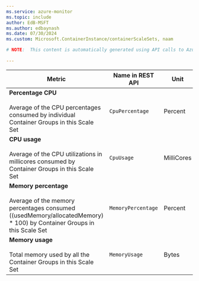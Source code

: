 ```yaml
---
ms.service: azure-monitor
ms.topic: include
author: EdB-MSFT
ms.author: edbaynash
ms.date: 07/30/2024
ms.custom: Microsoft.ContainerInstance/containerScaleSets, naam

# NOTE:  This content is automatically generated using API calls to Azure. Any edits made on these files will be overwritten in the next run of the script. 
 
---
```



|Metric|Name in REST API|Unit|Aggregation|Dimensions|Time Grains|DS Export|
|---|---|---|---|---|---|---|
|**Percentage CPU**<br><br>Average of the CPU percentages consumed by individual Container Groups in this Scale Set |`CpuPercentage` |Percent |Average, Minimum, Maximum |`containerName`|PT1M |Yes|
|**CPU usage**<br><br>Average of the CPU utilizations in millicores consumed by Container Groups in this Scale Set |`CpuUsage` |MilliCores |Total, Average, Minimum, Maximum |`containerName`|PT1M |Yes|
|**Memory percentage**<br><br>Average of the memory percentages consumed ((usedMemory/allocatedMemory) * 100) by Container Groups in this Scale Set |`MemoryPercentage` |Percent |Average, Minimum, Maximum |`containerName`|PT1M |Yes|
|**Memory usage**<br><br>Total memory used by all the Container Groups in this Scale Set |`MemoryUsage` |Bytes |Total, Average, Minimum, Maximum |`containerName`|PT1M |Yes|